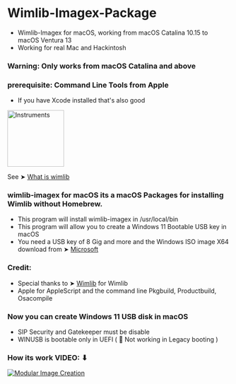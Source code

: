 # Wimlib-Imagex-Package
- Wimlib-Imagex for macOS, working from macOS Catalina 10.15 to macOS Ventura 13
- Working for real Mac and Hackintosh
### Warning: Only works from macOS Catalina and above
### prerequisite: Command Line Tools from Apple
- If you have Xcode installed that's also good

<img width="128" alt="Instruments" src="https://user-images.githubusercontent.com/6248794/210024502-622f67b8-4318-40c2-9748-43ab72e6eea7.png">

See ➤ [What is wimlib](https://github.com/chris1111/Wimlib-Imagex-Package/blob/main/README)

### wimlib-imagex for macOS its a macOS Packages for installing Wimlib without Homebrew.
- This program will install wimlib-imagex in /usr/local/bin
- This program will allow you to create a Windows 11 Bootable USB key in macOS
- You need a USB key of 8 Gig and more and the Windows ISO image X64 download from ➤ [Microsoft](https://www.microsoft.com/en-us/software-download/windows11)

### Credit: 
- Special thanks to ➤ [Wimlib](https://wimlib.net/) for Wimlib
- Apple for AppleScript and the command line Pkgbuild, Productbuild, Osacompile

### Now you can create Windows 11 USB disk in macOS
- SIP Security and Gatekeeper must be disable
- WINUSB is bootable only in UEFI ( 🚫  Not working in Legacy booting )

### How its work VIDEO: ⬇︎

[![Modular Image Creation](https://user-images.githubusercontent.com/6248794/134072536-7c46b8cc-4d8b-42f9-a28a-3c02734f1f5d.png)](https://youtu.be/7v23jMe5Ods)

